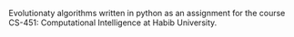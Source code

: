 Evolutionaty algorithms written in python as an assignment for the course CS-451: Computational Intelligence at Habib University.
